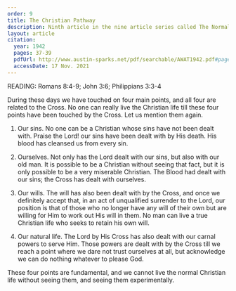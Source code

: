 ```yaml
---
order: 9
title: The Christian Pathway
description: Ninth article in the nine article series called The Normal Christian Life by Watchman Nee. This article was released in the March-April 1942 issue of a Witness and a Testimony.
layout: article
citation:
  year: 1942
  pages: 37-39
  pdfUrl: http://www.austin-sparks.net/pdf/searchable/AWAT1942.pdf#page=37&zoom=auto,-67,691
  accessDate: 17 Nov. 2021
---
```


READING: Romans 8:4-9; John 3:6; Philippians 3:3-4

During these days we have touched on four main points, and all four are related
to the Cross. No one can really live the Christian life till these four points
have been touched by the Cross. Let us mention them again.

1. Our sins. No one can be a Christian whose sins have not been dealt with.
   Praise the Lord! our sins have been dealt with by His death. His blood has
   cleansed us from every sin.

2. Ourselves. Not only has the Lord dealt with our sins, but also with our old
   man. It is possible to be a Christian without seeing that fact, but it is
   only possible to be a very miserable Christian. The Blood had dealt with our
   sins; the Cross has dealt with ourselves.

3. Our wills. The will has also been dealt with by the Cross, and once we
   definitely accept that, in an act of unqualified surrender to the Lord, our
   position is that of those who no longer have any will of their own but are
   willing for Him to work out His will in them. No man can live a true
   Christian life who seeks to retain his own will.

4. Our natural life. The Lord by His Cross has also dealt with our carnal powers
   to serve Him. Those powers are dealt with by the Cross till we reach a point
   where we dare not trust ourselves at all, but acknowledge we can do nothing
   whatever to please God.

These four points are fundamental, and we cannot live the normal Christian life
without seeing them, and seeing them experimentally.
